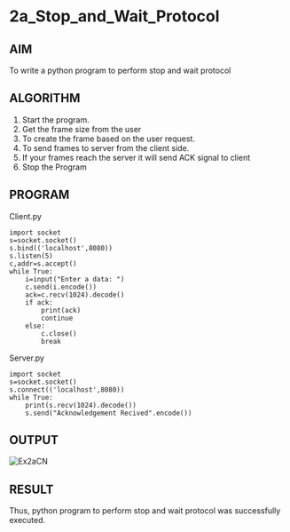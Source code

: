 # 2a_Stop_and_Wait_Protocol
## AIM 
To write a python program to perform stop and wait protocol
## ALGORITHM
1. Start the program.
2. Get the frame size from the user
3. To create the frame based on the user request.
4. To send frames to server from the client side.
5. If your frames reach the server it will send ACK signal to client
6. Stop the Program
## PROGRAM
Client.py
```
import socket 
s=socket.socket()
s.bind(('localhost',8080))
s.listen(5) 
c,addr=s.accept() 
while True:
    i=input("Enter a data: ") 
    c.send(i.encode()) 
    ack=c.recv(1024).decode() 
    if ack: 
        print(ack) 
        continue 
    else: 
        c.close()
        break
```

Server.py
```
import socket 
s=socket.socket() 
s.connect(('localhost',8080)) 
while True: 
    print(s.recv(1024).decode()) 
    s.send("Acknowledgement Recived".encode()) 
```
## OUTPUT
![Ex2aCN](https://github.com/user-attachments/assets/092bf186-b03f-4c53-a93a-2cf375e2dc64)


## RESULT
Thus, python program to perform stop and wait protocol was successfully executed.
